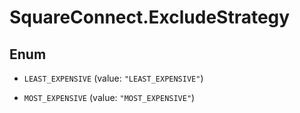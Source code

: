 # SquareConnect.ExcludeStrategy

## Enum


* `LEAST_EXPENSIVE` (value: `"LEAST_EXPENSIVE"`)

* `MOST_EXPENSIVE` (value: `"MOST_EXPENSIVE"`)


